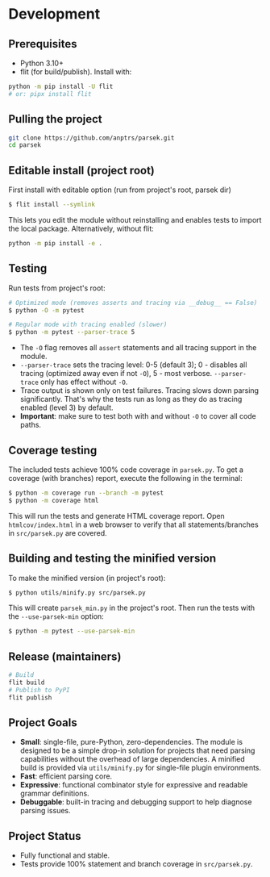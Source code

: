 # Development

## Prerequisites
- Python 3.10+
- flit (for build/publish). Install with:
```sh
python -m pip install -U flit
# or: pipx install flit
```


## Pulling the project
```sh
git clone https://github.com/anptrs/parsek.git
cd parsek
```


## Editable install (project root)
First install with editable option (run from project's root, parsek dir)
```sh
$ flit install --symlink
```
This lets you edit the module without reinstalling and enables tests to import the local package.
Alternatively, without flit:
```sh
python -m pip install -e .
```


## Testing
Run tests from project's root:
```sh
# Optimized mode (removes asserts and tracing via __debug__ == False)
$ python -O -m pytest

# Regular mode with tracing enabled (slower)
$ python -m pytest --parser-trace 5

```
- The `-O` flag removes all `assert` statements and all tracing support in the module.
- `--parser-trace` sets the tracing level: 0-5 (default 3); 0 - disables all tracing (optimized away even if not `-O`), 5 - most verbose. `--parser-trace` only has effect without `-O`.
- Trace output is shown only on test failures. Tracing slows down parsing significantly. That's why the tests run as long as they do as tracing enabled (level 3) by default.
- **Important**: make sure to test both with and without `-O` to cover all code paths.


## Coverage testing
The included tests achieve 100% code coverage in `parsek.py`. To get a coverage (with branches) report, execute the following in the terminal:
```sh
$ python -m coverage run --branch -m pytest
$ python -m coverage html
```
This will run the tests and generate HTML coverage report. Open `htmlcov/index.html` in a web browser to verify that all statements/branches in `src/parsek.py` are covered.


## Building and testing the minified version
To make the minified version (in project's root):
```sh
$ python utils/minify.py src/parsek.py
```
This will create `parsek_min.py` in the project's root.
Then run the tests with the `--use-parsek-min` option:
```sh
$ python -m pytest --use-parsek-min
```


## Release (maintainers)
```sh
# Build
flit build
# Publish to PyPI
flit publish
```


## Project Goals
- **Small**: single-file, pure-Python, zero-dependencies. The module is designed to be a simple drop-in solution for projects that need parsing capabilities without the overhead of large dependencies. A minified build is provided via `utils/minify.py` for single-file plugin environments.
- **Fast**: efficient parsing core.
- **Expressive**: functional combinator style for expressive and readable grammar definitions.
- **Debuggable**: built-in tracing and debugging support to help diagnose parsing issues.


## Project Status
- Fully functional and stable.
- Tests provide 100% statement and branch coverage in `src/parsek.py`.
